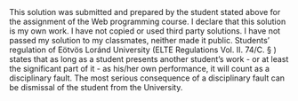 <Erblina JAKUPI> 
<Neptun HIGO5T>
This solution was submitted and prepared by the student stated above for the assignment of the Web programming course.
I declare that this solution is my own work. 
I have not copied or used third party solutions.
I have not passed my solution to my classmates, neither  made it public. 
Students’ regulation of Eötvös Loránd University (ELTE Regulations Vol. II. 74/C. § ) states 
that as long as a student presents another student’s work - or at least the significant part of it - 
as his/her own performance, it will count as a disciplinary fault. The most serious consequence of a 
disciplinary fault can be dismissal of the student from the University.